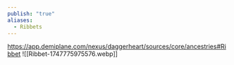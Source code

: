 ```yaml
---
publish: "true"
aliases:
  - Ribbets
---
```

https://app.demiplane.com/nexus/daggerheart/sources/core/ancestries#Ribbet
![[Ribbet-1747775975576.webp]]